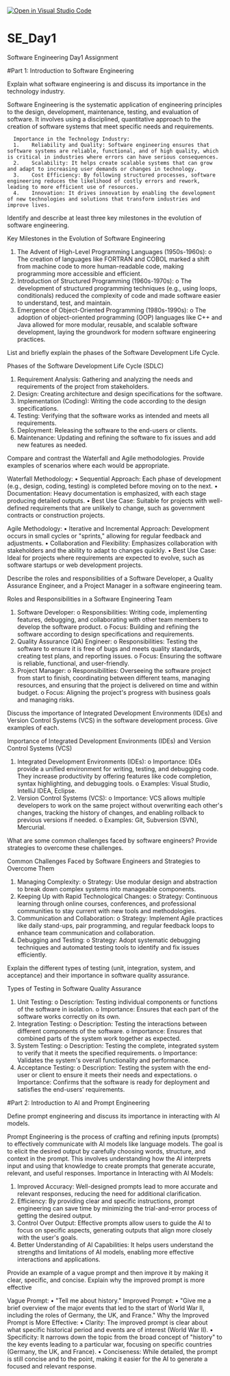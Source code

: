 [![Open in Visual Studio Code](https://classroom.github.com/assets/open-in-vscode-2e0aaae1b6195c2367325f4f02e2d04e9abb55f0b24a779b69b11b9e10269abc.svg)](https://classroom.github.com/online_ide?assignment_repo_id=15624465&assignment_repo_type=AssignmentRepo)
# SE_Day1
Software Engineering Day1 Assignment

#Part 1: Introduction to Software Engineering

Explain what software engineering is and discuss its importance in the technology industry.

Software Engineering is the systematic application of engineering principles to the design, development, maintenance, testing, and evaluation of software. It involves using a disciplined, quantitative approach to the creation of software systems that meet specific needs and requirements.

      Importance in the Technology Industry:
      1.	Reliability and Quality: Software engineering ensures that software systems are reliable, functional, and of high quality, which is critical in industries where errors can have serious consequences.
      2.	Scalability: It helps create scalable systems that can grow and adapt to increasing user demands or changes in technology.
      3.	Cost Efficiency: By following structured processes, software engineering reduces the likelihood of costly errors and rework, leading to more efficient use of resources.
      4.	Innovation: It drives innovation by enabling the development of new technologies and solutions that transform industries and improve lives.



Identify and describe at least three key milestones in the evolution of software engineering.

Key Milestones in the Evolution of Software Engineering
1.	The Advent of High-Level Programming Languages (1950s-1960s):
o	The creation of languages like FORTRAN and COBOL marked a shift from machine code to more human-readable code, making programming more accessible and efficient.
2.	Introduction of Structured Programming (1960s-1970s):
o	The development of structured programming techniques (e.g., using loops, conditionals) reduced the complexity of code and made software easier to understand, test, and maintain.
3.	Emergence of Object-Oriented Programming (1980s-1990s):
o	The adoption of object-oriented programming (OOP) languages like C++ and Java allowed for more modular, reusable, and scalable software development, laying the groundwork for modern software engineering practices.


List and briefly explain the phases of the Software Development Life Cycle.

Phases of the Software Development Life Cycle (SDLC)
1.	Requirement Analysis: Gathering and analyzing the needs and requirements of the project from stakeholders.
2.	Design: Creating architecture and design specifications for the software.
3.	Implementation (Coding): Writing the code according to the design specifications.
4.	Testing: Verifying that the software works as intended and meets all requirements.
5.	Deployment: Releasing the software to the end-users or clients.
6.	Maintenance: Updating and refining the software to fix issues and add new features as needed.


Compare and contrast the Waterfall and Agile methodologies. Provide examples of scenarios where each would be appropriate.

Waterfall Methodology:
•	Sequential Approach: Each phase of development (e.g., design, coding, testing) is completed before moving on to the next.
•	Documentation: Heavy documentation is emphasized, with each stage producing detailed outputs.
•	Best Use Case: Suitable for projects with well-defined requirements that are unlikely to change, such as government contracts or construction projects.

Agile Methodology:
•	Iterative and Incremental Approach: Development occurs in small cycles or "sprints," allowing for regular feedback and adjustments.
•	Collaboration and Flexibility: Emphasizes collaboration with stakeholders and the ability to adapt to changes quickly.
•	Best Use Case: Ideal for projects where requirements are expected to evolve, such as software startups or web development projects.


Describe the roles and responsibilities of a Software Developer, a Quality Assurance Engineer, and a Project Manager in a software engineering team.

Roles and Responsibilities in a Software Engineering Team
1.	Software Developer:
o	Responsibilities: Writing code, implementing features, debugging, and collaborating with other team members to develop the software product.
o	Focus: Building and refining the software according to design specifications and requirements.
2.	Quality Assurance (QA) Engineer:
o	Responsibilities: Testing the software to ensure it is free of bugs and meets quality standards, creating test plans, and reporting issues.
o	Focus: Ensuring the software is reliable, functional, and user-friendly.
3.	Project Manager:
o	Responsibilities: Overseeing the software project from start to finish, coordinating between different teams, managing resources, and ensuring that the project is delivered on time and within budget.
o	Focus: Aligning the project's progress with business goals and managing risks.

Discuss the importance of Integrated Development Environments (IDEs) and Version Control Systems (VCS) in the software development process. Give examples of each.

Importance of Integrated Development Environments (IDEs) and Version Control Systems (VCS)
1.	Integrated Development Environments (IDEs):
o	Importance: IDEs provide a unified environment for writing, testing, and debugging code. They increase productivity by offering features like code completion, syntax highlighting, and debugging tools.
o	Examples: Visual Studio, IntelliJ IDEA, Eclipse.
2.	Version Control Systems (VCS):
o	Importance: VCS allows multiple developers to work on the same project without overwriting each other's changes, tracking the history of changes, and enabling rollback to previous versions if needed.
o	Examples: Git, Subversion (SVN), Mercurial.



What are some common challenges faced by software engineers? Provide strategies to overcome these challenges.

Common Challenges Faced by Software Engineers and Strategies to Overcome Them
1.	Managing Complexity:
o	Strategy: Use modular design and abstraction to break down complex systems into manageable components.
2.	Keeping Up with Rapid Technological Changes:
o	Strategy: Continuous learning through online courses, conferences, and professional communities to stay current with new tools and methodologies.
3.	Communication and Collaboration:
o	Strategy: Implement Agile practices like daily stand-ups, pair programming, and regular feedback loops to enhance team communication and collaboration.
4.	Debugging and Testing:
o	Strategy: Adopt systematic debugging techniques and automated testing tools to identify and fix issues efficiently.


Explain the different types of testing (unit, integration, system, and acceptance) and their importance in software quality assurance.

Types of Testing in Software Quality Assurance
1.	Unit Testing:
o	Description: Testing individual components or functions of the software in isolation.
o	Importance: Ensures that each part of the software works correctly on its own.
2.	Integration Testing:
o	Description: Testing the interactions between different components of the software.
o	Importance: Ensures that combined parts of the system work together as expected.
3.	System Testing:
o	Description: Testing the complete, integrated system to verify that it meets the specified requirements.
o	Importance: Validates the system's overall functionality and performance.
4.	Acceptance Testing:
o	Description: Testing the system with the end-user or client to ensure it meets their needs and expectations.
o	Importance: Confirms that the software is ready for deployment and satisfies the end-users' requirements.


#Part 2: Introduction to AI and Prompt Engineering


Define prompt engineering and discuss its importance in interacting with AI models.

Prompt Engineering is the process of crafting and refining inputs (prompts) to effectively communicate with AI models like language models. The goal is to elicit the desired output by carefully choosing words, structure, and context in the prompt. This involves understanding how the AI interprets input and using that knowledge to create prompts that generate accurate, relevant, and useful responses.
Importance in Interacting with AI Models:
1.	Improved Accuracy: Well-designed prompts lead to more accurate and relevant responses, reducing the need for additional clarification.
2.	Efficiency: By providing clear and specific instructions, prompt engineering can save time by minimizing the trial-and-error process of getting the desired output.
3.	Control Over Output: Effective prompts allow users to guide the AI to focus on specific aspects, generating outputs that align more closely with the user's goals.
4.	Better Understanding of AI Capabilities: It helps users understand the strengths and limitations of AI models, enabling more effective interactions and applications.


Provide an example of a vague prompt and then improve it by making it clear, specific, and concise. Explain why the improved prompt is more effective

Vague Prompt:
•	"Tell me about history."
Improved Prompt:
•	"Give me a brief overview of the major events that led to the start of World War II, including the roles of Germany, the UK, and France."
Why the Improved Prompt is More Effective:
•	Clarity: The improved prompt is clear about what specific historical period and events are of interest (World War II).
•	Specificity: It narrows down the topic from the broad concept of "history" to the key events leading to a particular war, focusing on specific countries (Germany, the UK, and France).
•	Conciseness: While detailed, the prompt is still concise and to the point, making it easier for the AI to generate a focused and relevant response.

